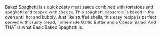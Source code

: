 Baked Spaghetti is a quick zesty meat sauce combined with tomatoes and spaghetti and topped with cheese.  This spaghetti casserole is baked in the oven until hot and bubbly.
Just like stuffed shells, this easy recipe is perfect served with  crusty bread, homemade Garlic Butter and a Caesar Salad.
And THAT is what Basic Baked Spaghetti is.